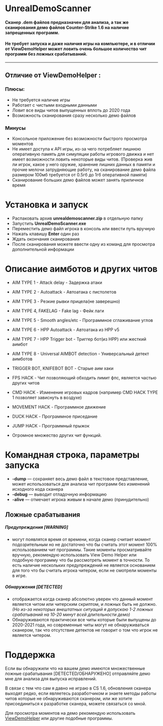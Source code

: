 
# UnrealDemoScanner 
#### Сканер .dem файлов предназначен для анализа, а так же сканирования демо файлов Counter-Strike 1.6 на наличие запрещенных программ.
#### Не требует запуска и даже наличия игры на компьютере, и в отличии от ViewDemoHelper может ловить очень большое количество чит программ без ложных срабатываний.

---
Отличие от ViewDemoHelper :
-
### Плюсы:
- Не требуется наличие игры
- Работает с чистыми входными данными
- Ловит все виды читов выпущенных вплоть до 2020 года
- Возможность сканирования сразу несколько демо файлов
### Минусы
- Консольное приложение без возможности быстрого просмотра моментов
- Не имеет доступа к API игры, из-за чего потребляет лишнюю оперативную память для симуляции работы игрового движка и нет имеет возможности ловить некоторые виды читов. (Проверка жив ли игрок, какое у него оружие, хранение лишних данных в памяти и прочие мелочи затрудняющие работу, на сканирование демо файла размером 100мб требуется от 0.5гб до 1гб оперативной памяти)
- Сканирование больших демо файлов может занять приличное время

# Установка и запуск
- Распаковать архив **unrealdemoscanner.zip** в отдельную папку
- Запустить **UnrealDemoScanner.exe**
- Переместить демо файл игрока в консоль или ввести путь вручную
- Нажать клавишу **Enter** один раз
- Ждать окончания сканирования
- После сканирования можете ввести одну из команд для просмотра дополнительной информации

# Описание аимботов и других читов
- AIM TYPE 1 - Attack delay - Задержка атаки
 
- AIM TYPE 2 - Autoattack - Автоатака с пистолетов
 
- AIM TYPE 3 - Резкие рывки прицела(не заверешно)
 
- AIM TYPE 4, FAKELAG - Fake lag - Фейк лаги
 
- AIM TYPE 5 - Smooth angles/etc - Программное сглаживание углов
 
- AIM TYPE 6 - HPP Autoattack - Автоатака из HPP v5
 
- AIM TYPE 7 - HPP Trigger bot - Триггер бот(из HPP) или жесткий аимбот
 
- AIM TYPE 8 - Universal AIMBOT detection - Универсальный детект аимботов
 
- TRIGGER BOT, KNIFEBOT BOT - Старые аим хаки
 
- FPS HACK - Чит позволяющий обходить лимит фпс, является частью других читов
 
- CMD HACK - Изменение игровых кадров (например CMD HACK TYPE 1 позволяет зависнуть в воздухе)
 
- MOVEMENT HACK - Программное движение

- DUCK HACK - Программное приседание

- JUMP HACK - Программный прыжок

- Огромное множество других чит функций.
# Командная строка, параметры запуска
- **-dump** — сохраняет весь демо файл в текстовое представление, может использоваться для анализа чит программ без изменений исходного кода сканера
- **-debug** — выводит отладочную информацию
- **-alive** — отмечает игрока живым в начале демо (принудительно)
 
## Ложные срабатывания
##### Предупреждения [WARNING] 
- могут появлятся время от времени, когда сканер считает момент подозрительным но не достаточно что бы считать этот момент 100% использованием чит программы. Такие моменты просматривайте вручную, рекомендую использовать View Demo Helper или подобную программу что бы рассмотреть момент в точности. То есть наличие нескольких предупреждений не является основанием для того что бы считать игрока читером, если не смотрели моменты в игре. 
  
##### Обнаружения [DETECTED] 
- отображается когда сканер абсолютно уверен что данный момент является читом или читерским скриптом, и ложных быть не должно. *(Но из-за некоторых внештатных ситуаций я допускаю 1-2 ложных срабатываний на 10-20 минут всей длительности демо)*
- Обнаруживаются практически все читы которые были выпущены до 2020-2021 года, но современные читы могут не обнаруживаться сканером, так что отсутствие детектов не говорит о том что игрок не является читером. 
# Поддержка
Если вы обнаружили что на вашем демо имеются множественные ложные срабатывания [DETECTED/ОБНАРУЖЕНО] отправляйте демо мне для анализа для выпуска исправлений.

В связи с тем что сам я давно не играю в CS 1.6, обновления сканера выходят редко, если являетесь разработчиком и знаете методы работы читов которые не обнаруживаются сканером, или же хотите присоединиться к разработке сканера, можете связаться со мной.

Для просмотра моментов на демо рекомендую использовать [ViewDemoHelper](https://github.com/radiusr16/view_demo_helper) или другие подобные программы.
